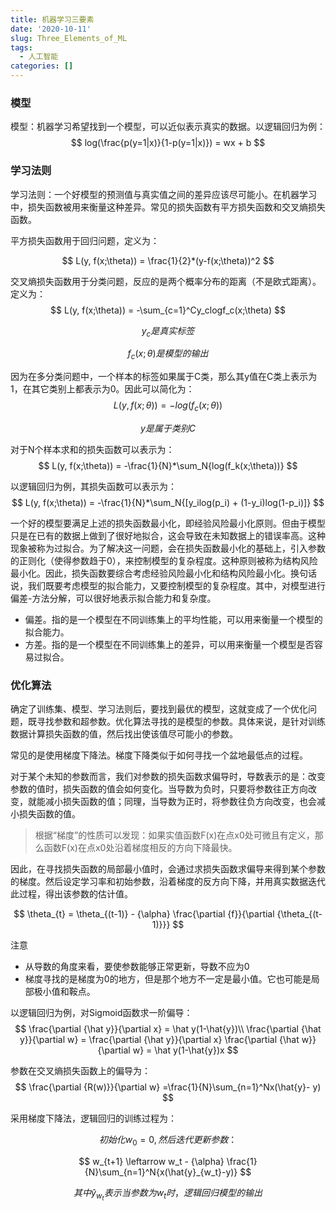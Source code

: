 ```yaml
---
title: 机器学习三要素
date: '2020-10-11'
slug: Three_Elements_of_ML
tags:
  - 人工智能
categories: []
---
```


### 模型

模型：机器学习希望找到一个模型，可以近似表示真实的数据。以逻辑回归为例：
$$
log(\frac{p(y=1|x)}{1-p(y=1|x)}) = wx + b
$$

### 学习法则

学习法则：一个好模型的预测值与真实值之间的差异应该尽可能小。在机器学习中，损失函数被用来衡量这种差异。常见的损失函数有平方损失函数和交叉熵损失函数。

平方损失函数用于回归问题，定义为：

$$
L(y, f(x;\theta)) = \frac{1}{2}*(y-f(x;\theta))^2
$$

交叉熵损失函数用于分类问题，反应的是两个概率分布的距离（不是欧式距离）。定义为：
$$
L(y, f(x;\theta)) = -\sum_{c=1}^Cy_clogf_c(x;\theta)
$$

$$
y_c是真实标签
$$

$$
f_c(x;\theta)是模型的输出
$$

因为在多分类问题中，一个样本的标签如果属于C类，那么其y值在C类上表示为1，在其它类别上都表示为0。因此可以简化为：
$$
L(y, f(x;\theta)) = -log(f_c(x;\theta))
$$

$$
y是属于类别C
$$

对于N个样本求和的损失函数可以表示为：
$$
L(y, f(x;\theta)) = -\frac{1}{N}*\sum_N{log(f_k(x;\theta))}
$$

以逻辑回归为例，其损失函数可以表示为：
$$
L(y, f(x;\theta)) = -\frac{1}{N}*\sum_N{[y_ilog(p_i) + (1-y_i)log(1-p_i)]}
$$

一个好的模型要满足上述的损失函数最小化，即经验风险最小化原则。但由于模型只是在已有的数据上做到了很好地拟合，这会导致在未知数据上的错误率高。这种现象被称为过拟合。为了解决这一问题，会在损失函数最小化的基础上，引入参数的正则化（使得参数趋于0），来控制模型的复杂程度。这种原则被称为结构风险最小化。因此，损失函数要综合考虑经验风险最小化和结构风险最小化。换句话说，我们既要考虑模型的拟合能力，又要控制模型的复杂程度。其中，对模型进行偏差-方法分解，可以很好地表示拟合能力和复杂度。

* 偏差。指的是一个模型在不同训练集上的平均性能，可以用来衡量一个模型的拟合能力。
* 方差。指的是一个模型在不同训练集上的差异，可以用来衡量一个模型是否容易过拟合。

### 优化算法

确定了训练集、模型、学习法则后，要找到最优的模型，这就变成了一个优化问题，既寻找参数和超参数。优化算法寻找的是模型的参数。具体来说，是针对训练数据计算损失函数的值，然后找出使该值尽可能小的参数。

常见的是使用梯度下降法。梯度下降类似于如何寻找一个盆地最低点的过程。

对于某个未知的参数而言，我们对参数的损失函数求偏导时，导数表示的是：改变参数的值时，损失函数的值会如何变化。当导数为负时，只要将参数往正方向改变，就能减小损失函数的值；同理，当导数为正时，将参数往负方向改变，也会减小损失函数的值。

>根据“梯度”的性质可以发现：如果实值函数F(x)在点x0处可微且有定义，那么函数F(x)在点x0处沿着梯度相反的方向下降最快。

因此，在寻找损失函数的局部最小值时，会通过求损失函数求偏导来得到某个参数的梯度。然后设定学习率和初始参数，沿着梯度的反方向下降，并用真实数据迭代此过程，得出该参数的估计值。

$$
\theta_{t} = \theta_{(t-1)} - {\alpha} \frac{\partial {f}}{\partial {\theta_{(t-1)}}}
$$

注意

* 从导数的角度来看，要使参数能够正常更新，导数不应为0
* 梯度寻找的是梯度为0的地方，但是那个地方不一定是最小值。它也可能是局部极小值和鞍点。

以逻辑回归为例，对Sigmoid函数求一阶偏导：
$$
\frac{\partial {\hat y}}{\partial x} = \hat y(1-\hat{y})\\
\frac{\partial {\hat y}}{\partial w} = \frac{\partial {\hat y}}{\partial x} \frac{\partial {\hat w}}{\partial w} = \hat y(1-\hat{y})x
$$

参数在交叉熵损失函数上的偏导为：
$$
\frac{\partial {R(w)}}{\partial w} =\frac{1}{N}\sum_{n=1}^Nx(\hat{y}- y)
$$

采用梯度下降法，逻辑回归的训练过程为：

$$
初始化w_0=0,然后迭代更新参数：
$$

$$
w_{t+1} \leftarrow w_t - {\alpha} \frac{1}{N}\sum_{n=1}^N{x(\hat{y}_{w_t}-y)}
$$

$$
其中\hat{y}_{w_t}表示当参数为w_t时，逻辑回归模型的输出
$$

